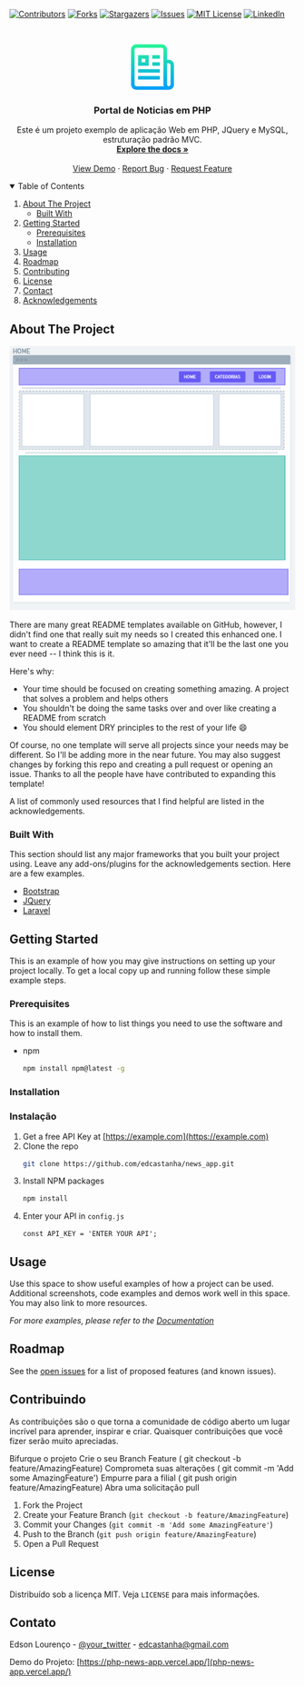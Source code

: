 
<!-- PROJECT SHIELDS -->
<!--
*** I'm using markdown "reference style" links for readability.
*** Reference links are enclosed in brackets [ ] instead of parentheses ( ).
*** See the bottom of this document for the declaration of the reference variables
*** for contributors-url, forks-url, etc. This is an optional, concise syntax you may use.
*** https://www.markdownguide.org/basic-syntax/#reference-style-links
-->
[![Contributors][contributors-shield]][contributors-url]
[![Forks][forks-shield]][forks-url]
[![Stargazers][stars-shield]][stars-url]
[![Issues][issues-shield]][issues-url]
[![MIT License][license-shield]][license-url]
[![LinkedIn][linkedin-shield]][linkedin-url]



<!-- PROJECT LOGO -->
<br />
<p align="center">
  <a href="https://github.com/edcastanha/news_app">
    <img src="images/logo.png" alt="Logo" width="80" height="80">
  </a>

  <h3 align="center">Portal de Noticias em PHP</h3>

  <p align="center">
    Este é um projeto exemplo de aplicação Web em PHP, JQuery e MySQL, estruturação padrão MVC.
    <br />
    <a href="https://github.com/edcastanha/news_app"><strong>Explore the docs »</strong></a>
    <br />
    <br />
    <a href="https://github.com/edcastanha/news_app">View Demo</a>
    ·
    <a href="https://github.com/edcastanha/news_app/issues">Report Bug</a>
    ·
    <a href="https://github.com/edcastanha/news_app/issues">Request Feature</a>
  </p>
</p>



<!-- TABLE OF CONTENTS -->
<details open="open">
  <summary>Table of Contents</summary>
  <ol>
    <li>
      <a href="#about-the-project">About The Project</a>
      <ul>
        <li><a href="#built-with">Built With</a></li>
      </ul>
    </li>
    <li>
      <a href="#getting-started">Getting Started</a>
      <ul>
        <li><a href="#prerequisites">Prerequisites</a></li>
        <li><a href="#installation">Installation</a></li>
      </ul>
    </li>
    <li><a href="#usage">Usage</a></li>
    <li><a href="#roadmap">Roadmap</a></li>
    <li><a href="#contributing">Contributing</a></li>
    <li><a href="#license">License</a></li>
    <li><a href="#contact">Contact</a></li>
    <li><a href="#acknowledgements">Acknowledgements</a></li>
  </ol>
</details>



<!-- ABOUT THE PROJECT -->
## About The Project

[![Product Name Screen Shot][product-screenshot]](https://example.com)

There are many great README templates available on GitHub, however, I didn't find one that really suit my needs so I created this enhanced one. I want to create a README template so amazing that it'll be the last one you ever need -- I think this is it.

Here's why:
* Your time should be focused on creating something amazing. A project that solves a problem and helps others
* You shouldn't be doing the same tasks over and over like creating a README from scratch
* You should element DRY principles to the rest of your life :smile:

Of course, no one template will serve all projects since your needs may be different. So I'll be adding more in the near future. You may also suggest changes by forking this repo and creating a pull request or opening an issue. Thanks to all the people have have contributed to expanding this template!

A list of commonly used resources that I find helpful are listed in the acknowledgements.

### Built With

This section should list any major frameworks that you built your project using. Leave any add-ons/plugins for the acknowledgements section. Here are a few examples.
* [Bootstrap](https://getbootstrap.com)
* [JQuery](https://jquery.com)
* [Laravel](https://laravel.com)



<!-- GETTING STARTED -->
## Getting Started

This is an example of how you may give instructions on setting up your project locally.
To get a local copy up and running follow these simple example steps.

### Prerequisites

This is an example of how to list things you need to use the software and how to install them.
* npm
  ```sh
  npm install npm@latest -g
  ```

### Installation
### Instalação

1. Get a free API Key at [https://example.com](https://example.com)
2. Clone the repo
   ```sh
   git clone https://github.com/edcastanha/news_app.git
   ```
3. Install NPM packages
   ```sh
   npm install
   ```
4. Enter your API in `config.js`
   ```JS
   const API_KEY = 'ENTER YOUR API';
   ```



<!-- USAGE EXAMPLES -->
## Usage

Use this space to show useful examples of how a project can be used. Additional screenshots, code examples and demos work well in this space. You may also link to more resources.

_For more examples, please refer to the [Documentation](https://example.com)_



<!-- ROADMAP -->
## Roadmap

See the [open issues](https://github.com/edcastanha/news_app/issues) for a list of proposed features (and known issues).



<!-- CONTRIBUTING -->
## Contribuindo


As contribuições são o que torna a comunidade de código aberto um lugar incrível para aprender, inspirar e criar. Quaisquer contribuições que você fizer serão muito apreciadas.

Bifurque o projeto
Crie o seu Branch Feature ( git checkout -b feature/AmazingFeature)
Comprometa suas alterações ( git commit -m 'Add some AmazingFeature')
Empurre para a filial ( git push origin feature/AmazingFeature)
Abra uma solicitação pull

1. Fork the Project
2. Create your Feature Branch (`git checkout -b feature/AmazingFeature`)
3. Commit your Changes (`git commit -m 'Add some AmazingFeature'`)
4. Push to the Branch (`git push origin feature/AmazingFeature`)
5. Open a Pull Request



<!-- LICENSE -->
## License

Distribuído sob a licença MIT. Veja `LICENSE` para mais informações.



<!-- CONTATO -->
## Contato

Edson Lourenço - [@your_twitter](https://twitter.com/edlourenzo) - edcastanha@gmail.com

Demo do Projeto: [https://php-news-app.vercel.app/](php-news-app.vercel.app/)


<!-- MARKDOWN LINKS & IMAGES -->
<!-- https://www.markdownguide.org/basic-syntax/#reference-style-links -->
[contributors-shield]: https://img.shields.io/github/contributors/edcastanha/news_app.svg?style=for-the-badge
[contributors-url]: https://github.com/edcastanha/news_app/graphs/contributors
[forks-shield]: https://img.shields.io/github/forks/edcastanha/news_app.svg?style=for-the-badge
[forks-url]: https://github.com/edcastanha/news_app/network/members
[stars-shield]: https://img.shields.io/github/stars/edcastanha/news_app.svg?style=for-the-badge
[stars-url]: https://github.com/edcastanha/news_app/stargazers
[issues-shield]: https://img.shields.io/github/issues/edcastanha/news_app.svg?style=for-the-badge
[issues-url]: https://github.com/edcastanha/news_app/issues
[license-shield]: https://img.shields.io/github/license/edcastanha/news_app.svg?style=for-the-badge
[license-url]: https://github.com/edcastanha/news_app/blob/master/LICENSE.txt
[linkedin-shield]: https://img.shields.io/badge/-LinkedIn-black.svg?style=for-the-badge&logo=linkedin&colorB=555
[linkedin-url]: https://linkedin.com/in/edcastanha
[product-screenshot]: images/screenshot.png
